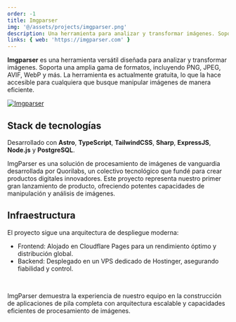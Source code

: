 ```yaml
---
order: -1
title: Imgparser
img: '@/assets/projects/imgparser.png'
description: Una herramienta para analizar y transformar imágenes. Soporta PNG, JPEG, AVIF, WebP y más. Actualmente es gratuita.
links: { web: 'https://imgparser.com' }
---
```


**Imgparser** es una herramienta versátil diseñada para analizar y transformar imágenes. Soporta una amplia gama de formatos, incluyendo PNG, JPEG, AVIF, WebP y más. La herramienta es actualmente gratuita, lo que la hace accesible para cualquiera que busque manipular imágenes de manera eficiente.

[![Imgparser](@/assets/projects/imgparser.png)](https://imgparser.com)

## Stack de tecnologías

Desarrollado con **Astro**, **TypeScript**, **TailwindCSS**, **Sharp**, **ExpressJS**, **Node.js** y **PostgreSQL**.

ImgParser es una solución de procesamiento de imágenes de vanguardia desarrollada por Quorilabs, un colectivo tecnológico que fundé para crear productos digitales innovadores. Este proyecto representa nuestro primer gran lanzamiento de producto, ofreciendo potentes capacidades de manipulación y análisis de imágenes.

## Infraestructura

El proyecto sigue una arquitectura de despliegue moderna:

- Frontend: Alojado en Cloudflare Pages para un rendimiento óptimo y distribución global.
- Backend: Desplegado en un VPS dedicado de Hostinger, asegurando fiabilidad y control.

<br/>

ImgParser demuestra la experiencia de nuestro equipo en la construcción de aplicaciones de pila completa con arquitectura escalable y capacidades eficientes de procesamiento de imágenes.
